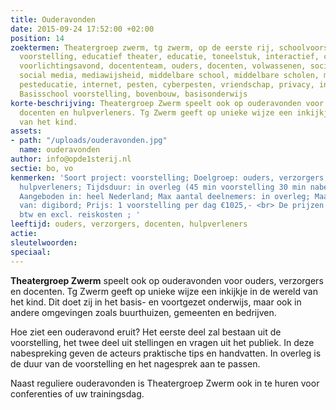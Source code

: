 ```yaml
---
title: Ouderavonden
date: 2015-09-24 17:52:00 +02:00
position: 14
zoektermen: Theatergroep zwerm, tg zwerm, op de eerste rij, schoolvoorstelling, educatieve
  voorstelling, educatief theater, educatie, toneelstuk, interactief, ckv, ouderavond,
  voorlichtingsavond, docententeam, ouders, docenten, volwassenen, sociale media,
  social media, mediawijsheid, middelbare school, middelbare scholen, middelbaar onderwijs,
  pesteducatie, internet, pesten, cyberpesten, vriendschap, privacy, intimiteit, identiteit,
  Basisschool voorstelling, bovenbouw, basisonderwijs
korte-beschrijving: Theatergroep Zwerm speelt ook op ouderavonden voor ouders, verzorgers,
  docenten en hulpverleners. Tg Zwerm geeft op unieke wijze een inkijkje in de wereld
  van het kind.
assets:
- path: "/uploads/ouderavonden.jpg"
  name: ouderavonden
author: info@opde1sterij.nl
sectie: bo, vo
kenmerken: 'Soort project: voorstelling; Doelgroep: ouders, verzorgers, docenten,
  hulpverleners; Tijdsduur: in overleg (45 min voorstelling 30 min nabespreking);
  Aangeboden in: heel Nederland; Max aantal deelnemers: in overleg; Maakt gebruik
  van: digibord; Prijs: 1 voorstelling per dag €1025,- <br> De prijzen zijn excl.
  btw en excl. reiskosten ; '
leeftijd: ouders, verzorgers, docenten, hulpverleners
actie: 
sleutelwoorden: 
speciaal: 
---
```


**Theatergroep Zwerm** speelt ook op ouderavonden voor ouders, verzorgers en docenten. Tg Zwerm geeft op unieke wijze een inkijkje in de wereld van het kind. Dit doet zij in het basis- en voortgezet onderwijs, maar ook in andere omgevingen zoals buurthuizen, gemeenten en bedrijven.

Hoe ziet een ouderavond eruit? Het eerste deel zal bestaan uit de voorstelling, het twee deel uit stellingen en vragen uit het publiek. In deze nabespreking geven de acteurs praktische tips en handvatten. In overleg is de duur van de voorstelling en het nagesprek aan te passen.

Naast reguliere ouderavonden is Theatergroep Zwerm ook in te huren voor conferenties of uw trainingsdag.
